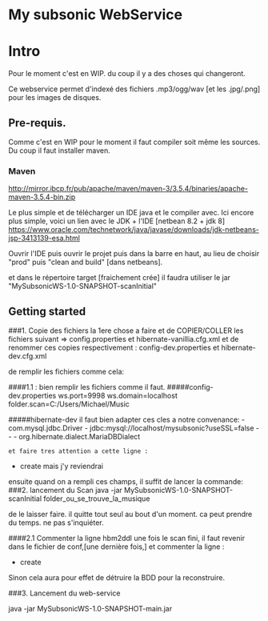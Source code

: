 # My subsonic WebService

# Intro
Pour le moment c'est en WIP. du coup il y a des choses qui changeront.

Ce webservice permet d'indexé des fichiers .mp3/ogg/wav [et les .jpg/.png] pour les images de disques.


## Pre-requis.
Comme c'est en  WIP pour le moment il faut compiler soit même les sources.
Du coup il faut installer maven.


### Maven
http://mirror.ibcp.fr/pub/apache/maven/maven-3/3.5.4/binaries/apache-maven-3.5.4-bin.zip

Le plus  simple et de télécharger un IDE java et le compiler avec.
Ici encore plus simple, voici un lien avec le JDK + l'IDE [netbean 8.2 + jdk 8]
https://www.oracle.com/technetwork/java/javase/downloads/jdk-netbeans-jsp-3413139-esa.html

Ouvrir l'IDE puis ouvrir le projet puis dans la barre en haut, au lieu de <default config> choisir "prod" puis "clean and build" [dans netbeans].

et dans le répertoire target [fraichement crée] il faudra utiliser le jar "MySubsonicWS-1.0-SNAPSHOT-scanInitial"

## Getting started

###1. Copie des fichiers
la 1ere chose a faire et de COPIER/COLLER les fichiers suivant => config.properties et hibernate-vanillia.cfg.xml
et de renommer ces copies respectivement : config-dev.properties et hibernate-dev.cfg.xml

de remplir les fichiers comme  cela:

####1.1 : bien remplir les fichiers comme il faut.
#####config-dev.properties
ws.port=9998
ws.domain=localhost
folder.scan=C:/Users/Michael/Music

#####hibernate-dev
il faut bien adapter ces cles a notre convenance:
    - <property name="connection.driver_class">com.mysql.jdbc.Driver</property>
    - <property name="connection.url">jdbc:mysql://localhost/mysubsonic?useSSL=false</property>
    - <property name="connection.username"></property>
    - <property name="connection.password"></property>
    - <property name="dialect">org.hibernate.dialect.MariaDBDialect</property>

    et faire tres attention a cette ligne :
 - <property name="hbm2ddl.auto">create</property>
mais j'y reviendrai

ensuite quand on a rempli ces champs, il suffit de lancer la commande:
###2. lancement du Scan
java -jar MySubsonicWS-1.0-SNAPSHOT-scanInitial  folder_ou_se_trouve_la_musique

de le laisser faire. il quitte tout seul au bout d'un moment.
ca peut prendre du temps. ne pas s'inquiéter.

####2.1 Commenter la ligne hbm2ddl
une fois le scan fini, il faut revenir dans le fichier de conf,[une dernière fois,]
et commenter la ligne :
 - <property name="hbm2ddl.auto">create</property>

Sinon cela aura pour effet de détruire la BDD pour la reconstruire.

###3. Lancement du web-service

java -jar MySubsonicWS-1.0-SNAPSHOT-main.jar
